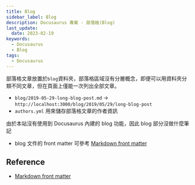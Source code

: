 ```yaml
---
title: Blog
sidebar_label: Blog
description: Docusaurus 專案 - 部落格(Blog)
last_update:
  date: 2023-02-19
keywords:
  - Docusaurus
  - Blog
tags:
  - Docusaurus
---
```



部落格文章放置於`blog`資料夾，部落格區域沒有分層概念，即便可以用資料夾分類不同文章，但在頁面上僅能一次列出全部文章。

- `blog/2019-05-29-long-blog-post.md` → `http://localhost:3000/blog/2019/05/29/long-blog-post`
- `authors.yml` 用來儲存部落格文章的作者資訊

由於本站沒有使用到 Docusaurus 內建的 blog 功能，因此 blog 部分沒做什麼筆記

- blog 文件的 front matter 可參考 [Markdown front matter](https://docusaurus.io/docs/api/plugins/@docusaurus/plugin-content-blog#markdown-front-matter)

## **Reference**
- [Markdown front matter](https://docusaurus.io/docs/api/plugins/@docusaurus/plugin-content-blog#markdown-front-matter)